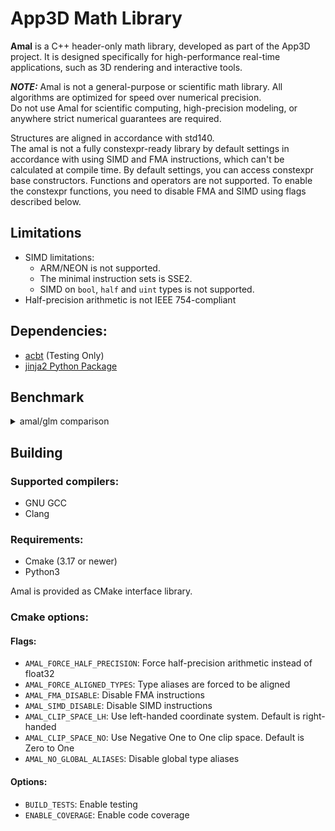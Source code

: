 # App3D Math Library

**Amal** is a C++ header-only math library, developed as part of the App3D project. It is designed specifically for high-performance real-time applications, such as 3D rendering and interactive tools.

**_NOTE:_** Amal is not a general-purpose or scientific math library.
All algorithms are optimized for speed over numerical precision.  
Do not use Amal for scientific computing, high-precision modeling, or anywhere strict numerical guarantees are required.

Structures are aligned in accordance with std140.\
The amal is not a fully constexpr-ready library by default settings in accordance with using SIMD and FMA instructions, which can't be calculated at compile time. By default settings, you can access constexpr base constructors. Functions and operators are not supported. To enable the constexpr functions, you need to disable FMA and SIMD using flags described below.

## Limitations
- SIMD limitations:
    - ARM/NEON is not supported.
    - The minimal instruction sets is SSE2.
    - SIMD on `bool`, `half` and `uint` types is not supported.
- Half-precision arithmetic is not IEEE 754-compliant

## Dependencies:
- [acbt](https://git.homedatasrv.ru/app3d/acbt) (Testing Only)
- [jinja2 Python Package](https://pypi.org/project/Jinja2/)

## Benchmark

<details>
<summary>amal/glm comparison</summary>

OS: Microsoft Windows 10.0.26100\
CPU: Intel(R) Core(TM) Ultra 9 185H\
Types size: packed (default)\
glm flags:
- `GLM_ENABLE_CXX_20`
- `GLM_FORCE_INTRINSICS`

amal flags: none (default)

| Benchmark                               |   Time (ns) |   Bandwidth (GiB/s) |   cps_avg (M) |   cps_max (M) |   cps_min (M) |
|:----------------------------------------|------------:|--------------------:|--------------:|--------------:|--------------:|
| BM_glm_vec3_add            |      14379 |             0.7772 |       70.7756 |       80.0000 |        0.9924 |
| BM_amal_vec3_add           |       8754 |             1.2767 |      119.3210 |      133.3330 |        0.5678 |
| BM_glm_vec3_mul_scalar     |      15199 |             0.7353 |       68.1126 |       78.1250 |        1.6176 |
| BM_amal_vec3_mul_scalar    |       8133 |             1.3741 |      129.2630 |      144.9280 |        1.9286 |
| BM_glm_vec3_dot            |      17368 |             0.6435 |       60.0295 |       67.5676 |        0.8031 |
| BM_amal_vec3_dot           |       4236 |             2.6381 |      248.4100 |      303.0300 |        5.6818 |
| BM_glm_vec3_normalize      |      41741 |             0.2677 |       24.9370 |       27.8552 |        0.9571 |
| BM_amal_vec3_normalize     |      12069 |             0.9260 |       85.5178 |       98.0392 |        2.1758 |
| BM_glm_vec3_cross          |       8959 |             1.2474 |      115.9240 |      129.8700 |        2.6911 |
| BM_amal_vec3_cross         |       7728 |             1.4461 |      132.4150 |      149.2540 |        1.1120 |
| BM_glm_vec4_add            |      16081 |             0.9266 |       65.0168 |       75.1880 |        1.4861 |
| BM_amal_vec4_add           |       9549 |             1.5605 |      109.6090 |      120.4820 |        1.6633 |
| BM_glm_vec4_mul_scalar     |      15999 |             0.9314 |       65.2765 |       74.6269 |        2.0338 |
| BM_amal_vec4_mul_scalar    |       8524 |             1.7482 |      120.2810 |      131.5790 |        3.6603 |
| BM_glm_vec4_dot            |      18075 |             0.8244 |       56.7989 |       63.2911 |        1.7259 |
| BM_amal_vec4_dot           |       5144 |             2.8968 |      202.7530 |      256.4100 |        1.6319 |
| BM_glm_vec4_normalize      |      45676 |             0.3262 |       22.7955 |       25.5102 |        3.0609 |
| BM_amal_vec4_normalize     |       6861 |             2.1718 |      151.1290 |      178.5710 |        2.9904 |
| BM_glm_mat3_mat_add        |      62754 |             0.5343 |       16.5438 |       18.5529 |        1.9759 |
| BM_amal_mat3_mat_add       |      29376 |             1.1413 |       35.6115 |       39.6825 |        1.9693 |
| BM_glm_mat3_mat_mul_scalar |      56283 |             0.5957 |       18.4367 |       20.5761 |        1.3275 |
| BM_amal_mat3_mat_mul_scalar|      27358 |             1.2255 |       37.6666 |       41.4938 |        2.8209 |
| BM_glm_mat3_mat_mul_vec    |     134919 |             0.2485 |        7.7070 |        8.7951 |        0.9537 |
| BM_amal_mat3_mat_mul_vec   |      35424 |             0.9465 |       29.2337 |       36.3636 |        1.2819 |
| BM_glm_mat3_mat_mul_mat    |     205935 |             0.1628 |        5.0027 |        5.5866 |        1.8077 |
| BM_amal_mat3_mat_mul_mat   |     187013 |             0.1793 |        5.4869 |        7.0175 |        1.4443 |
| BM_glm_mat3_mat_transpose  |     121522 |             0.2759 |        8.4939 |       10.1317 |        1.4843 |
| BM_amal_mat3_mat_transpose |      35072 |             0.9560 |       29.7086 |       36.9004 |        2.3691 |
| BM_glm_mat3_inverse        |     388949 |             0.0862 |        2.6307 |        3.1250 |        0.7598 |
| BM_amal_mat3_inverse       |     128956 |             0.2600 |        7.8872 |        9.9404 |        2.1268 |
| BM_glm_mat4_mat_add        |      78899 |             0.7555 |       12.9791 |       14.5349 |        1.0396 |
| BM_amal_mat4_mat_add       |      38167 |             1.5617 |       27.1162 |       29.5858 |        3.6140 |
| BM_glm_mat4_mat_mul_scalar |      83260 |             0.7159 |       12.5723 |       14.7493 |        1.9944 |
| BM_amal_mat4_mat_mul_scalar|      36613 |             1.6280 |       28.2258 |       30.4878 |        3.1017 |
| BM_glm_mat4_mat_mul_vec    |     117386 |             0.5078 |        8.8260 |        9.9404 |        0.7092 |
| BM_amal_mat4_mat_mul_vec   |      10452 |             5.7027 |       99.4458 |      112.3600 |        3.4674 |
| BM_glm_mat4_mat_mul_mat    |     401056 |             0.1486 |        2.5858 |        2.8977 |        0.8968 |
| BM_amal_mat4_mat_mul_mat   |      29076 |             2.0499 |       35.8042 |       40.3226 |        1.2721 |
| BM_glm_mat4_mat_transpose  |     205584 |             0.2899 |        5.0495 |        5.9067 |        0.9642 |
| BM_amal_mat4_mat_transpose |      17102 |             3.4853 |       60.6989 |       68.0272 |        2.3026 |
| BM_glm_mat4_translate      |     114782 |             0.5193 |        9.0026 |       10.1112 |        2.2502 |
| BM_amal_mat4_translate     |      58879 |             1.0123 |       17.7301 |       19.6850 |        0.6772 |
| BM_glm_mat4_inverse        |     933741 |             0.0638 |        1.0825 |        1.2145 |        0.4827 |
| BM_amal_mat4_inverse       |      49699 |             1.1993 |       20.6486 |       22.6757 |        1.9205 |

</details>

## Building
### Supported compilers:
- GNU GCC
- Clang

### Requirements:
- Cmake (3.17 or newer)
- Python3

Amal is provided as CMake interface library.
### Cmake options:
#### Flags:
- `AMAL_FORCE_HALF_PRECISION`: Force half-precision arithmetic instead of float32
- `AMAL_FORCE_ALIGNED_TYPES`: Type aliases are forced to be aligned
- `AMAL_FMA_DISABLE`: Disable FMA instructions
- `AMAL_SIMD_DISABLE`: Disable SIMD instructions
- `AMAL_CLIP_SPACE_LH`: Use left-handed coordinate system. Default is right-handed
- `AMAL_CLIP_SPACE_NO`: Use Negative One to One clip space. Default is Zero to One
- `AMAL_NO_GLOBAL_ALIASES`: Disable global type aliases

#### Options:
- `BUILD_TESTS`: Enable testing
- `ENABLE_COVERAGE`: Enable code coverage